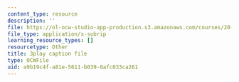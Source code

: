 ```yaml
---
content_type: resource
description: ''
file: https://ol-ocw-studio-app-production.s3.amazonaws.com/courses/20-219-becoming-the-next-bill-nye-writing-and-hosting-the-educational-show-january-iap-2015/a9b19c4fa81e5611b0390afc033ca261_DpqY4j3nK3A.vtt
file_type: application/x-subrip
learning_resource_types: []
resourcetype: Other
title: 3play caption file
type: OCWFile
uid: a9b19c4f-a81e-5611-b039-0afc033ca261
---
```

